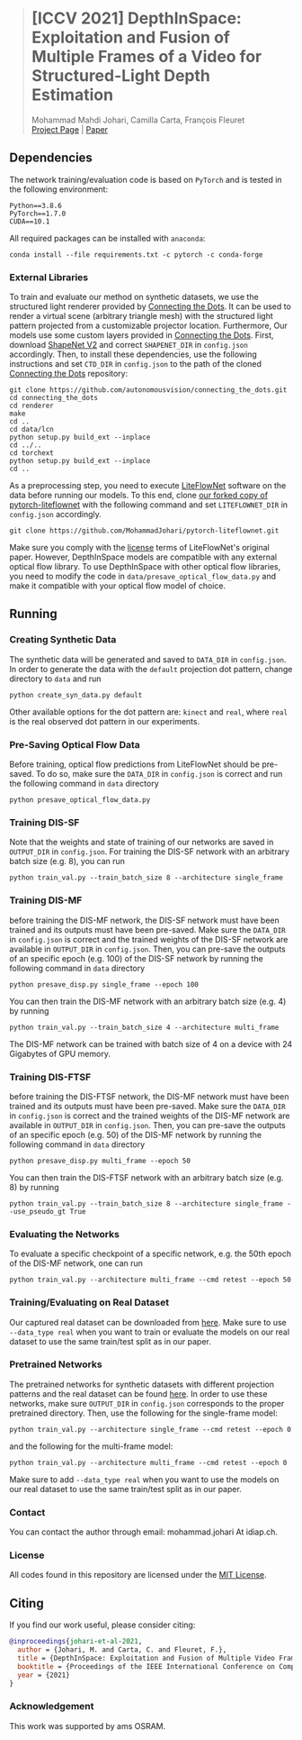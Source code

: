 
> # [ICCV 2021] DepthInSpace: Exploitation and Fusion of Multiple Frames of a Video for Structured-Light Depth Estimation <br>
> Mohammad Mahdi Johari, Camilla Carta, François Fleuret <br>
> [Project Page](https://www.idiap.ch/paper/depthinspace/) | [Paper](https://openaccess.thecvf.com/content/ICCV2021/html/Johari_DepthInSpace_Exploitation_and_Fusion_of_Multiple_Video_Frames_for_Structured-Light_ICCV_2021_paper.html)

## Dependencies

The network training/evaluation code is based on `PyTorch` and is  tested in the following environment:
```
Python==3.8.6
PyTorch==1.7.0
CUDA==10.1
```

All required packages can be installed with `anaconda`:
```
conda install --file requirements.txt -c pytorch -c conda-forge
```

### External Libraries
To train and evaluate our method on synthetic datasets, we use the structured light renderer provided by [Connecting the Dots](https://github.com/autonomousvision/connecting_the_dots).
It can be used to render a virtual scene (arbitrary triangle mesh) with the structured light pattern projected from a customizable projector location.
Furthermore, Our models use some custom layers provided in [Connecting the Dots](https://github.com/autonomousvision/connecting_the_dots).
First, download [ShapeNet V2](https://www.shapenet.org/) and correct `SHAPENET_DIR` in `config.json` accordingly.
Then, to install these dependencies, use the following instructions and set `CTD_DIR` in `config.json` to the path of the cloned [Connecting the Dots](https://github.com/autonomousvision/connecting_the_dots) repository:

```
git clone https://github.com/autonomousvision/connecting_the_dots.git
cd connecting_the_dots
cd renderer
make
cd ..
cd data/lcn
python setup.py build_ext --inplace
cd ../..
cd torchext
python setup.py build_ext --inplace
cd ..
```

As a preprocessing step, you need to execute [LiteFlowNet](https://github.com/sniklaus/pytorch-liteflownet) software on the data before running our models. To this end, clone [our forked copy of pytorch-liteflownet](https://github.com/MohammadJohari/pytorch-liteflownet) with the following command and set `LITEFLOWNET_DIR` in `config.json` accordingly.
```
git clone https://github.com/MohammadJohari/pytorch-liteflownet.git
```
Make sure you comply with the [license](https://github.com/twhui/LiteFlowNet#license-and-citation) terms of LiteFlowNet's original paper.
However, DepthInSpace models are compatible with any external optical flow library.
To use DepthInSpace with other optical flow libraries, you need to modify the code in `data/presave_optical_flow_data.py` and make it compatible with your optical flow model of choice.

## Running


### Creating Synthetic Data
The synthetic data will be generated and saved to `DATA_DIR` in `config.json`.
In order to generate the data with the `default` projection dot pattern, change directory to `data` and run

```
python create_syn_data.py default
```

Other available options for the dot pattern are: `kinect` and `real`, where `real` is the real observed dot pattern in our experiments.

### Pre-Saving Optical Flow Data
Before training, optical flow predictions from LiteFlowNet should be pre-saved. To do so, make sure the `DATA_DIR` in `config.json` is correct and run the following command in `data` directory

```
python presave_optical_flow_data.py
```

### Training DIS-SF
Note that the weights and state of training of our networks are saved in `OUTPUT_DIR` in `config.json`.
For training the DIS-SF network with an arbitrary batch size (e.g. 8), you can run

```
python train_val.py --train_batch_size 8 --architecture single_frame
```

### Training DIS-MF
before training the DIS-MF network, the DIS-SF network must have been trained and its outputs must have been pre-saved.
Make sure the `DATA_DIR` in `config.json` is correct and the trained weights of the DIS-SF network are available in `OUTPUT_DIR` in `config.json`. 
Then, you can pre-save the outputs of an specific epoch (e.g. 100) of the DIS-SF network by running the following command in `data` directory

```
python presave_disp.py single_frame --epoch 100
```

You can then train the DIS-MF network with an arbitrary batch size (e.g. 4) by running

```
python train_val.py --train_batch_size 4 --architecture multi_frame
```
The DIS-MF network can be trained with batch size of 4 on a device with 24 Gigabytes of GPU memory.

### Training DIS-FTSF
before training the DIS-FTSF network, the DIS-MF network must have been trained and its outputs must have been pre-saved.
Make sure the `DATA_DIR` in `config.json` is correct and the trained weights of the DIS-MF network are available in `OUTPUT_DIR` in `config.json`. 
Then, you can pre-save the outputs of an specific epoch (e.g. 50) of the DIS-MF network by running the following command in `data` directory

```
python presave_disp.py multi_frame --epoch 50
```

You can then train the DIS-FTSF network with an arbitrary batch size (e.g. 8) by running

```
python train_val.py --train_batch_size 8 --architecture single_frame --use_pseudo_gt True
```

### Evaluating the Networks
To evaluate a specific checkpoint of a specific network, e.g. the 50th epoch of the DIS-MF network, one can run 
```
python train_val.py --architecture multi_frame --cmd retest --epoch 50
```
### Training/Evaluating on Real Dataset
Our captured real dataset can be downloaded from [here](https://www.idiap.ch/en/dataset/depthinspace/index_html). Make sure to use `--data_type real` when you want to train or evaluate the models on our real dataset to use the same train/test split as in our paper.

### Pretrained Networks
The pretrained networks for synthetic datasets with different projection patterns and the real dataset can be found [here](https://drive.google.com/drive/folders/1uiSElbiQhXxag2VIpXy4lOoueoAEh1ak?usp=sharing). In order to use these networks, make sure `OUTPUT_DIR` in `config.json` corresponds to the proper pretrained directory. Then, use the following for the single-frame model:
```
python train_val.py --architecture single_frame --cmd retest --epoch 0
```
and the following for the multi-frame model:
```
python train_val.py --architecture multi_frame --cmd retest --epoch 0
```
Make sure to add `--data_type real` when you want to use the models on our real dataset to use the same train/test split as in our paper.

### Contact
You can contact the author through email: mohammad.johari At idiap.ch.

### License
All codes found in this repository are licensed under the [MIT License](LICENSE).

## Citing
If you find our work useful, please consider citing:
```BibTeX
@inproceedings{johari-et-al-2021,
  author = {Johari, M. and Carta, C. and Fleuret, F.},
  title = {DepthInSpace: Exploitation and Fusion of Multiple Video Frames for Structured-Light Depth Estimation},
  booktitle = {Proceedings of the IEEE International Conference on Computer Vision (ICCV)},
  year = {2021}
}
```

### Acknowledgement
This work was supported by ams OSRAM.